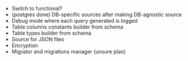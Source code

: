 - Switch to functional?
- (postgres done) DB-specific sources after making DB-agnostic source
- Debug mode where each query generated is logged
- Table columns constants builder from schema
- Table types builder from schema
- Source for JSON files
- Encryption
- Migrator and migrations manager (unsure plan)
